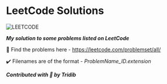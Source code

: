 # LeetCode Solutions

![LEETCODE](https://assets.leetcode.com/static_assets/public/webpack_bundles/images/logo-dark.e99485d9b.svg)

***My solution to some problems listed on LeetCode***

:link: Find the problems here - https://leetcode.com/problemset/all/ 

:heavy_check_mark: Filenames are of the format - *ProblemName_ID.extension* 

***Contributed with :yellow_heart: by Tridib***
